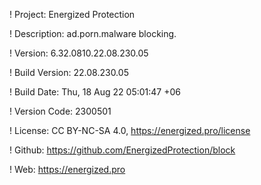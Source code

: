 ! Project: Energized Protection

! Description: ad.porn.malware blocking.

! Version: 6.32.0810.22.08.230.05

! Build Version: 22.08.230.05

! Build Date: Thu, 18 Aug 22 05:01:47 +06

! Version Code: 2300501

! License: CC BY-NC-SA 4.0, https://energized.pro/license

! Github: https://github.com/EnergizedProtection/block

! Web: https://energized.pro

